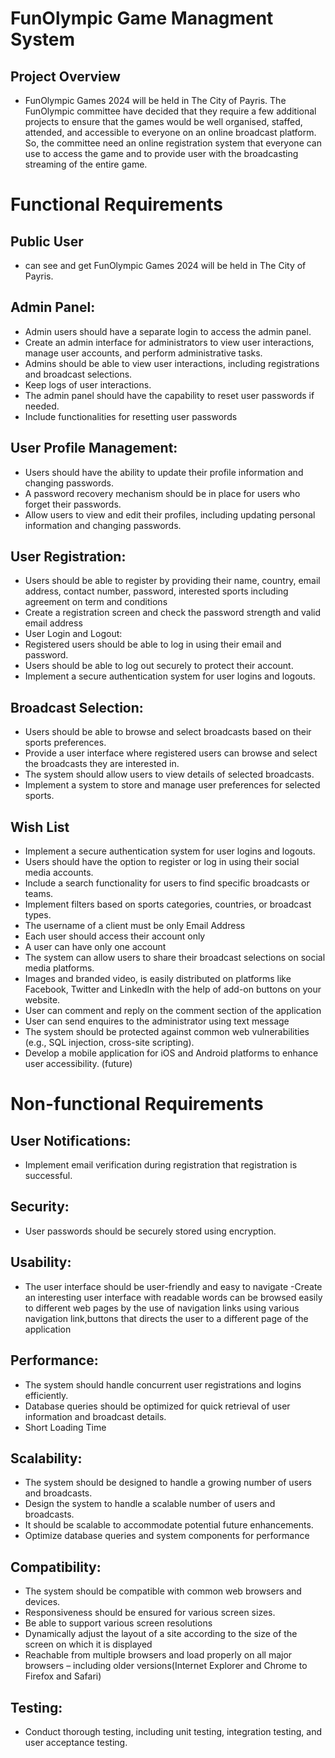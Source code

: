 # FunOlympic Game Managment System
## Project Overview
- FunOlympic Games 2024 will be held in The City of Payris. The FunOlympic committee have decided that they require a few additional projects to ensure that the games would be well organised, staffed, attended, and accessible to everyone on an online broadcast platform. So, the committee need an online registration system that everyone can use to access the game and to provide user with the broadcasting streaming of the entire game.

# Functional Requirements
## Public User
- can see and get FunOlympic Games 2024 will be held in The City of Payris.
## Admin Panel:
- Admin users should have a separate login to access the admin panel.
- Create an admin interface for administrators to view user interactions, manage user accounts, and perform administrative tasks.
- Admins should be able to view user interactions, including registrations and broadcast selections.
- Keep logs of user interactions.
- The admin panel should have the capability to reset user passwords if needed.
- Include functionalities for resetting user passwords
## User Profile Management:
- Users should have the ability to update their profile information and changing passwords.
- A password recovery mechanism should be in place for users who forget their passwords.
- Allow users to view and edit their profiles, including updating personal information and changing passwords.

## User Registration:
- Users should be able to register by providing their name, country, email address, contact number, password, interested sports including agreement on term and conditions
- Create a registration screen and check the password strength and valid email address
- User Login and Logout:
- Registered users should be able to log in using their email and password.
- Users should be able to log out securely to protect their account.
- Implement a secure authentication system for user logins and logouts.
## Broadcast Selection:
- Users should be able to browse and select broadcasts based on their sports preferences.
- Provide a user interface where registered users can browse and select the broadcasts they are interested in.
- The system should allow users to view details of selected broadcasts.
- Implement a system to store and manage user preferences for selected sports.

## Wish List
- Implement a secure authentication system for user logins and logouts.
- Users should have the option to register or log in using their social media accounts.
- Include a search functionality for users to find specific broadcasts or teams.
- Implement filters based on sports categories, countries, or broadcast types.
- The username of a client must be only Email Address
- Each user should access their account only
- A user can have only one account
- The system can allow users to share their broadcast selections on social media platforms.
- Images and branded video, is easily distributed on platforms like Facebook, Twitter and LinkedIn with the help of add-on buttons on your website.
- User can comment and reply on the comment section of the application
- User can send enquires to the administrator using text message
- The system should be protected against common web vulnerabilities (e.g., SQL injection, cross-site scripting).
- Develop a mobile application for iOS and Android platforms to enhance user accessibility. (future)
# Non-functional Requirements
## User Notifications:
- Implement email verification during registration that registration is successful.
## Security:
- User passwords should be securely stored using encryption.
## Usability:
- The user interface should be user-friendly and easy to navigate
-Create an interesting user interface with readable words can be browsed easily to different web pages by the use of navigation links using various navigation link,buttons that directs the user to a different page of the application
## Performance:
- The system should handle concurrent user registrations and logins efficiently.
- Database queries should be optimized for quick retrieval of user information and broadcast details.
- Short Loading Time
## Scalability:
- The system should be designed to handle a growing number of users and broadcasts.
- Design the system to handle a scalable number of users and broadcasts.
- It should be scalable to accommodate potential future enhancements.
- Optimize database queries and system components for performance
## Compatibility:
- The system should be compatible with common web browsers and devices.
- Responsiveness should be ensured for various screen sizes.
- Be able to support various screen resolutions
- Dynamically adjust the layout of a site according to the size of the screen on which it is displayed
- Reachable from multiple browsers and load properly on all major browsers – including older versions(Internet Explorer and Chrome to Firefox and Safari)
## Testing:
- Conduct thorough testing, including unit testing, integration testing, and user acceptance testing.
